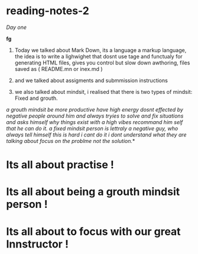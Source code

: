 # reading-notes-2

*Day one*

**fg**

1. Today we talked about Mark Down, its a language a markup language, the idea is to write a lighwighet that dosnt use tage and functualy for generating HTML files, gives you control but slow down awthoring, files saved as ( README.mn or inex.md )

 

2. and we talked about assigments and submmission instructions

3. we also talked about mindsit, i realised that there is two types of mindsit: Fixed and grouth.

*a grouth mindsit be more productive have high energy dosnt effected by negative people around him and always tryies to solve and fix situations and asks himself why things exist with a high vibes recommand him self that he can do it.*
*a fixed mindsit person is lettraly a negative guy, who always tell himself this is hard i cant do it i dont understand what they are talking about focus on the problme not the solution.**


# Its all about practise !
# Its all about being a grouth mindsit person !
# Its all about to focus with our great Innstructor !
